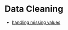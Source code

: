 
# Data Cleaning
* [handling missing values](https://github.com/ML-WorkStation-SJSU/Data-Preprocess/blob/master/Data%20cleaning-handling%20missing%20value.ipynb)
